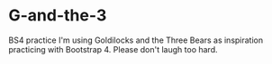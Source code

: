 # G-and-the-3
BS4 practice
I'm using Goldilocks and the Three Bears as inspiration practicing with Bootstrap 4. Please don't laugh too hard.
